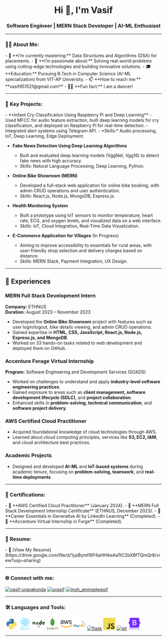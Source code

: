 <h1 align="center">Hi 👋, I'm Vasif</h1>
<h3 align="center">Software Engineer | MERN Stack Developer | AI-ML Enthusiast</h3>

---

<h3>👨‍💻 About Me:</h3>
- 🌱 **I’m currently mastering:** Data Structures and Algorithms (DSA) for placements.  
- 🚀 **I’m passionate about:** Solving real-world problems using cutting-edge technologies and building innovative solutions.  
- 🎓 **Education:** Pursuing B.Tech in Computer Science (AI-ML specialization) from VIT-AP University.  
- 📫 **How to reach me:** **vasif951521@gmail.com**  
- 🏊‍♂️ **Fun fact:** I am a dancer!  

---

<h3>💼 Key Projects:</h3>
- **Infant Cry Classification Using Raspberry Pi and Deep Learning**  
  - Used MFCC for audio feature extraction, built deep learning models for cry classification, and deployed on Raspberry Pi for real-time detection.
  - Integrated alert systems using Telegram API.
  - *Skills:* Audio processing, IoT, Deep Learning, Edge Deployment.  

- **Fake News Detection Using Deep Learning Algorithms**  
  - Built and evaluated deep learning models (VggNet, Vgg16) to detect fake news with high accuracy.  
  - *Skills:* Natural Language Processing, Deep Learning, Python.  

- **Online Bike Showroom (MERN)**  
  - Developed a full-stack web application for online bike booking, with admin CRUD operations and user authentication.  
  - *Skills:* React.js, Node.js, MongoDB, Express.js.  

- **Health Monitoring System**  
  - Built a prototype using IoT sensors to monitor temperature, heart rate, ECG, and oxygen levels, and visualized data on a web interface.  
  - *Skills:* IoT, Cloud Integration, Real-Time Data Visualization.  

- **E-Commerce Application for Villages** (In Progress)  
  - Aiming to improve accessibility to essentials for rural areas, with user-friendly shop selection and delivery charges based on distance.  
  - *Skills:* MERN Stack, Payment Integration, UX Design.  

---

## 🌟 Experiences

### MERN Full Stack Development Intern  
**Company:** ETHNUS  
**Duration:** August 2023 – November 2023  

- Developed the **Online Bike Showroom** project with features such as user login/logout, bike details viewing, and admin CRUD operations.  
- Gained expertise in **HTML, CSS, JavaScript, React.js, Node.js, Express.js, and MongoDB**.  
- Worked on 33 hands-on tasks related to web development and deployed them on GitHub.  

### Accenture Forage Virtual Internship  
**Program:** Software Engineering and Development Services (SOADS)  

- Worked on challenges to understand and apply **industry-level software engineering practices**.  
- Gained exposure to areas such as **client management, software development lifecycle (SDLC)**, and **project collaboration**.  
- Enhanced skills in **problem-solving, technical communication**, and **software project delivery**.  

### AWS Certified Cloud Practitioner  
- Acquired foundational knowledge of cloud technologies through AWS.  
- Learned about cloud computing principles, services like **S3, EC2, IAM**, and cloud architecture best practices.  

### Academic Projects  
- Designed and developed **AI-ML** and **IoT-based systems** during academic tenure, focusing on **problem-solving, teamwork**, and **real-time deployments**.  

---

<h3>📜 Certifications:</h3>
- 🏅 **AWS Certified Cloud Practitioner** (January 2024).  
- 🏅 **MERN Full Stack Development Internship Certificate** (ETHNUS, December 2023).  
- 🏅 **Career Essentials in Generative AI by LinkedIn Learning** (Completed).  
- 🏅 **Accenture Virtual Internship in Forge** (Completed).  

---

<h3>📄 Resume:</h3>
- 📄 [View My Resume](https://drive.google.com/file/d/1ypBymfl6P4aHHikeAaTtC2bXBfTQmQr8/view?usp=sharing)  

---

<h3>🌐 Connect with me:</h3>
<p align="left">
<a href="https://linkedin.com/in/vasif-uravakonda" target="blank"><img align="center" src="https://raw.githubusercontent.com/rahuldkjain/github-profile-readme-generator/master/src/images/icons/Social/linked-in-alt.svg" alt="vasif-uravakonda" height="30" width="40" /></a>
<a href="https://kaggle.com/uvasif" target="blank"><img align="center" src="https://raw.githubusercontent.com/rahuldkjain/github-profile-readme-generator/master/src/images/icons/Social/kaggle.svg" alt="uvasif" height="30" width="40" /></a>
<a href="https://instagram.com/muh_ammadwasif" target="blank"><img align="center" src="https://raw.githubusercontent.com/rahuldkjain/github-profile-readme-generator/master/src/images/icons/Social/instagram.svg" alt="muh_ammadwasif" height="30" width="40" /></a>
</p>

---

<h3>🛠️ Languages and Tools:</h3>
<p align="left">
<a href="https://www.python.org" target="_blank" rel="noreferrer"><img src="https://raw.githubusercontent.com/devicons/devicon/master/icons/python/python-original.svg" alt="python" width="40" height="40"/></a>
<a href="https://reactjs.org/" target="_blank" rel="noreferrer"><img src="https://raw.githubusercontent.com/devicons/devicon/master/icons/react/react-original-wordmark.svg" alt="react" width="40" height="40"/></a>
<a href="https://nodejs.org" target="_blank" rel="noreferrer"><img src="https://raw.githubusercontent.com/devicons/devicon/master/icons/nodejs/nodejs-original-wordmark.svg" alt="nodejs" width="40" height="40"/></a>
<a href="https://www.mongodb.com/" target="_blank" rel="noreferrer"><img src="https://raw.githubusercontent.com/devicons/devicon/master/icons/mongodb/mongodb-original-wordmark.svg" alt="mongodb" width="40" height="40"/></a>
<a href="https://aws.amazon.com" target="_blank" rel="noreferrer"><img src="https://raw.githubusercontent.com/devicons/devicon/master/icons/amazonwebservices/amazonwebservices-original-wordmark.svg" alt="aws" width="40" height="40"/></a>
<a href="https://www.mysql.com/" target="_blank" rel="noreferrer"><img src="https://raw.githubusercontent.com/devicons/devicon/master/icons/mysql/mysql-original-wordmark.svg" alt="mysql" width="40" height="40"/></a>
<a href="https://flask.palletsprojects.com/" target="_blank" rel="noreferrer"><img src="https://www.vectorlogo.zone/logos/pocoo_flask/pocoo_flask-icon.svg" alt="flask" width="40" height="40"/></a>
<a href="https://developer.mozilla.org/en-US/docs/Web/JavaScript" target="_blank" rel="noreferrer"><img src="https://raw.githubusercontent.com/devicons/devicon/master/icons/javascript/javascript-original.svg" alt="javascript" width="40" height="40"/></a>
<a href="https://git-scm.com/" target="_blank" rel="noreferrer"><img src="https://www.vectorlogo.zone/logos/git-scm/git-scm-icon.svg" alt="git" width="40" height="40"/></a>
<a href="https://getbootstrap.com" target="_blank" rel="noreferrer"><img src="https://raw.githubusercontent.com/devicons/devicon/master/icons/bootstrap/bootstrap-plain-wordmark.svg" alt="bootstrap" width="40" height="40"/></a>
</p>

---
